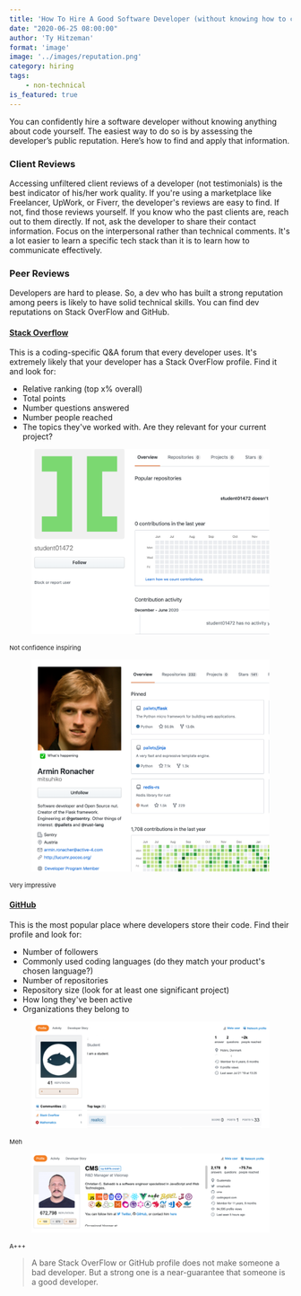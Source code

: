 ```yaml
---
title: 'How To Hire A Good Software Developer (without knowing how to code) - Part I: Reputation'
date: "2020-06-25 08:00:00"
author: 'Ty Hitzeman'
format: 'image'
image: '../images/reputation.png'
category: hiring
tags: 
    - non-technical
is_featured: true
---
```


You can confidently hire a software developer without knowing anything about code yourself. The easiest way to do so is by assessing the developer’s public reputation. Here’s how to find and apply that information.

### Client Reviews

Accessing unfiltered client reviews of a developer (not testimonials) is the best indicator of his/her work quality. If you're using a marketplace like Freelancer, UpWork, or Fiverr, the developer's reviews are easy to find. If not, find those reviews yourself. If you know who the past clients are, reach out to them directly. If not, ask the developer to share their contact information. Focus on the interpersonal rather than technical comments. It's a lot easier to learn a specific tech stack than it is to learn how to communicate effectively. 

### Peer Reviews
Developers are hard to please. So, a dev who has built a strong reputation among peers is likely to have solid technical skills. You can find dev reputations on Stack OverFlow and GitHub. 

#### [Stack Overflow](https://stackoverflow.com/)
This is a coding-specific Q&A forum that every developer uses. It's extremely likely that your developer has a Stack OverFlow profile. Find it and look for:
- Relative ranking (top x% overall)
- Total points
- Number questions answered
- Number people reached
- The topics they've worked with. Are they relevant for your current project?

<div class="row mb-30">
    <div class="col-md-6">
        <figure>
            <img src="../images/github-bad.png" alt="stay away"/>
        </figure>
        <p style="font-size: 11px">Not confidence inspiring</p>
    </div>
    <div class="col-md-6">
        <figure>
            <img src="../images/github-good.png" alt="hire this dude"/>
        </figure>
        <p style="font-size: 11px">Very impressive</p>
    </div>
</div>


#### [GitHub](https://github.com/)

This is the most popular place where developers store their code. Find their profile and look for:
- Number of followers
- Commonly used coding languages (do they match your product's chosen language?)
- Number of repositories
- Repository size (look for at least one significant project)
- How long they've been active
- Organizations they belong to

<div class="row mb-30">
    <div class="col-md-6">
        <figure>
            <img src="../images/stackoverflow-bad.png" alt="this ok"/>
        </figure>
        <p style="font-size: 11px">Meh</p>
    </div>
    <div class="col-md-6">
        <figure>
            <img src="../images/stackoverflow-good.png" alt="this goooood"/>
        </figure>
        <p style="font-size: 11px">A+++</p>
    </div>
</div>

>A bare Stack OverFlow or GitHub profile does not make someone a bad developer. But a strong one is a near-guarantee that someone is a good developer.